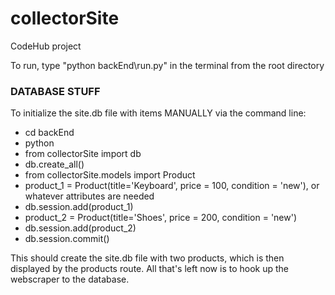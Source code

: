 # collectorSite
CodeHub project

To run, type "python backEnd\run.py" in the terminal from the root directory

### DATABASE STUFF 
To initialize the site.db file with items MANUALLY via the command line:
* cd backEnd
* python
* from collectorSite import db
* db.create_all()
* from collectorSite.models import Product
* product_1 = Product(title='Keyboard', price = 100, condition = 'new'), or whatever attributes are needed
* db.session.add(product_1)
* product_2 = Product(title='Shoes', price = 200, condition = 'new')
* db.session.add(product_2)
* db.session.commit()
    
This should create the site.db file with two products, which is then displayed by the products route.
All that's left now is to hook up the webscraper to the database.
